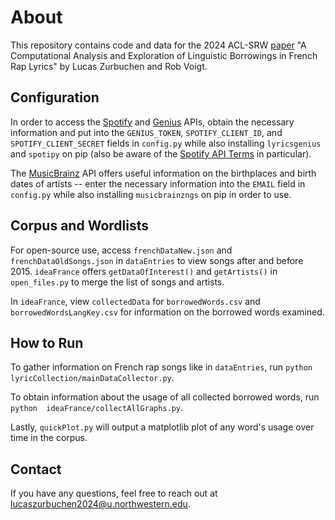 # About

  

This repository contains code and data for the 2024 ACL-SRW [paper](https://linktr.ee/lucaszurb) "A Computational Analysis and Exploration of Linguistic Borrowings in French Rap Lyrics" by Lucas Zurbuchen and Rob Voigt.

  

## Configuration

  

In order to access the [Spotify](https://developer.spotify.com/documentation/web-api) and [Genius](https://docs.genius.com/#/getting-started-h1) APIs, obtain the necessary information and put into the `GENIUS_TOKEN`, `SPOTIFY_CLIENT_ID`,  and `SPOTIFY_CLIENT_SECRET`  fields in `config.py` while also installing `lyricsgenius` and `spotipy` on pip (also be aware of the [Spotify API Terms](https://developer.spotify.com/terms) in particular). 

The [MusicBrainz](https://musicbrainz.org/doc/MusicBrainz_API) API offers useful information on the birthplaces and birth dates of artists -- enter the necessary information into the `EMAIL` field in `config.py` while also installing `musicbrainzngs` on pip in order to use.
  

## Corpus and Wordlists

  

For open-source use, access 		`frenchDataNew.json` and `frenchDataOldSongs.json` in `dataEntries` to view songs after and before 2015. `ideaFrance` offers `getDataOfInterest()` and `getArtists()` in `open_files.py` to merge the list of songs and artists.

In `ideaFrance`, view `collectedData` for `borrowedWords.csv` and `borrowedWordsLangKey.csv` for information on the borrowed words examined.
  

## How to Run

  
To gather information on French rap songs like in `dataEntries`, run `python  lyricCollection/mainDataCollector.py`. 

To obtain information about the usage of all collected borrowed words, run `python  ideaFrance/collectAllGraphs.py`. 

Lastly, `quickPlot.py` will output a matplotlib plot of any word's usage over time in the corpus. 
  

## Contact

  

If you have any questions, feel free to reach out at lucaszurbuchen2024@u.northwestern.edu.

